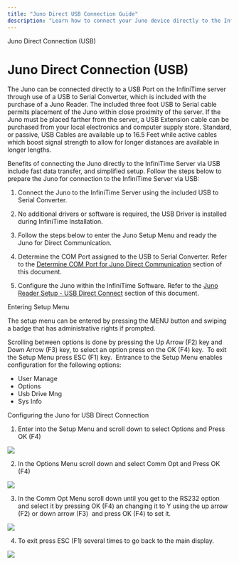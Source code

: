 ```yaml
---
title: "Juno Direct USB Connection Guide"
description: "Learn how to connect your Juno device directly to the InfiniTime server via USB for fast data transfer and easy setup."
---
```


Juno Direct Connection (USB)

# Juno Direct Connection (USB)

The Juno can be connected directly to a USB Port on the InfiniTime server through use of a USB to Serial Converter, which is included with the purchase of a Juno Reader. The included three foot USB to Serial cable permits placement of the Juno within close proximity of the server. If the Juno must be placed farther from the server, a USB Extension cable can be purchased from your local electronics and computer supply store. Standard, or passive, USB Cables are available up to 16.5 Feet while active cables which boost signal strength to allow for longer distances are available in longer lengths.

Benefits of connecting the Juno directly to the InfiniTime Server via USB include fast data transfer, and simplified setup. Follow the steps below to prepare the Juno for connection to the InfiniTime Server via USB:

1. Connect the Juno to the InfiniTime Server using the included USB to Serial Converter.

2. No additional drivers or software is required, the USB Driver is installed during InfiniTime Installation.

3. Follow the steps below to enter the Juno Setup Menu and ready the Juno for Direct Communication.

4. Determine the COM Port assigned to the USB to Serial Converter. Refer to the [Determine COM Port for Juno Direct Communication](CH23_Hardware_JunoCOM.md) section of this document.

5. Configure the Juno within the InfiniTime Software. Refer to the [Juno Reader Setup - USB Direct Connect](Juno_Reader_Setup_-_USB_Direct_Connect.md) section of this document.

Entering Setup Menu

The setup menu can be entered by pressing the MENU button and swiping a badge that has administrative rights if prompted.

Scrolling between options is done by pressing the Up Arrow (F2) key and Down Arrow (F3) key, to select an option press on the OK (F4) key.  To exit the Setup Menu press ESC (F1) key.  Entrance to the Setup Menu enables configuration for the following options:

- User Manage
- Options
- Usb Drive Mng
- Sys Info

Configuring the Juno for USB Direct Connection

1. Enter into the Setup Menu and scroll down to select Options and Press OK (F4)

![](/img/Zephyr_menu_options.gif)

2. In the Options Menu scroll down and select Comm Opt and Press OK (F4)

![](/img/zephyr_idle_screen.gif)

3. In the Comm Opt Menu scroll down until you get to the RS232 option and select it by pressing OK (F4) an changing it to Y using the up arrow (F2) or down arrow (F3)  and press OK (F4) to set it.

![](/img/zephyr_comm_options.gif)

4. To exit press ESC (F1) several times to go back to the main display.

![](/img/zephyr_menu.gif)
